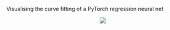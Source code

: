 Visualising the curve fitting of a PyTorch regression neural net

<p align="center">
	<img src="output.gif"/>
</p>
